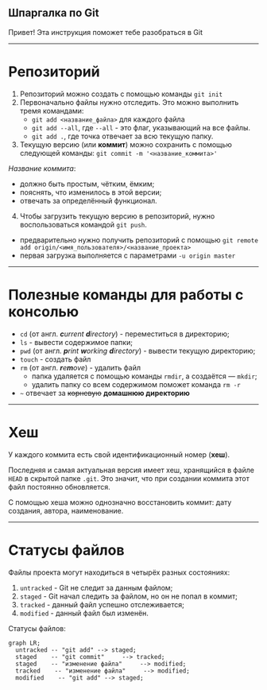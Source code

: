 ## Шпаргалка по Git

Привет! Эта инструкция поможет тебе разобраться в Git

---

# Репозиторий

1. Репозиторий можно создать с помощью команды `git init`
2. Первоначально файлы нужно отследить. Это можно выполнить тремя командами:
	- `git add <название_файла>` для каждого файла
	- `git add --all`, где `--all` - это флаг, указывающий на все файлы.
 	- `git add .`, где точка отвечает за всю текущую папку.
3. Текущую версию (или **коммит**) можно сохранить с помощью следующей команды:
`git commit -m '<название_коммита>'`

_Название коммита_:
* должно быть простым, чётким, ёмким;
* пояснять, что изменилось в этой версии;
* отвечать за определённый функционал.

4. Чтобы загрузить текущую версию в репозиторий, нужно воспользоваться командой `git push`.
  - предварительно нужно получить репозиторий с помощью `git remote add origin/<имя_пользователя>/<название_проекта>`
  - первая загрузка выполняется с параметрами `-u origin master`
---

# Полезные команды для работы с консолью

* `cd` (от англ. _**c**urrent **d**irectory_) - переместиться в директорию;
* `ls` - вывести содержимое папки;
* `pwd` (от англ. _**p**rint **w**orking **d**irectory_) - вывести текущую директорию;
* `touch` - создать файл
* `rm` (от англ. _**r**e**m**ove_) - удалить файл
	- папка удаляется с помощью команды `rmdir`, а создаётся — `mkdir`;
	- удалить папку со всем содержимом поможет команда `rm -r`
* `~` отвечает за ~~корневую~~ **домашнюю директорию**

---

# Хеш

У каждого коммита есть свой идентификационный номер (**хеш**).

Последняя и самая актуальная версия имеет хеш, хранящийся в файле `HEAD` в скрытой папке `.git`. Это значит, что при создании коммита этот файл постоянно обновляется.

С помощью хеша можно однозначно восстановить коммит: дату создания, автора, наименование.

---

# Статусы файлов

Файлы проекта могут находиться в четырёх разных состояниях:
1. `untracked` - Git не следит за данным файлом;
2. `staged` - Git начал следить за файлом, но он не попал в коммит;
3. `tracked` - данный файл успешно отслеживается;
4. `modified` - данный файл был изменён.

Статусы файлов:
```mermaid
graph LR;
  untracked -- "git add" --> staged;
  staged    -- "git commit"     --> tracked;
  staged    -- "изменение файла"     --> modified;
  tracked    -- "изменение файла"     --> modified;
  modified    -- "git add" --> staged;
```